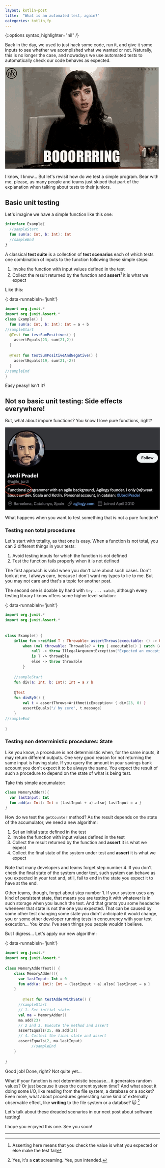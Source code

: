```yaml
---
layout: kotlin-post
title:  "What is an automated test, again?"
categories: kotlin,fp
---
```


{::options syntax_highlighter="nil" /}

Back in the day, we used to just hack some code, run it, and give it some inputs to see whether we acomplished what we wanted or not. Naturally, this is no longer the case, and nowadays we use automated tests to automatically check our code behaves as expected.

![Bored Boring GIF - Bored Boring Ntc - Descubre & Comparte GIFs](../assets/bored-boring.gif)

I know, I know... But let's revisit how do we test a simple program. Bear with me, please, as many people and teams just skiped that part of the explanation when talking about tests to their juniors.

## Basic unit testing

Let's imagine we have a simple function like this one:

```kotlin
interface Example{
  //sampleStart
  fun sum(a: Int, b: Int): Int
  //sampleEnd
}
```

A classical **test suite** is a collection of **test scenarios** each of which tests one combination of inputs to the function following these simple steps:

1. Invoke the function with input values defined in the test
2. Collect the result returned by the function and **assert**[^1] it is what we expect

Like this:

{: data-runnableIn='junit'}
```kotlin
import org.junit.*
import org.junit.Assert.*
class Example() {
  fun sum(a: Int, b: Int): Int = a + b
//sampleStart
  @Test fun testSumPositives() {
    assertEquals(23, sum(21,2))
  }

  @Test fun testSumPositiveAndNegative() {
    assertEquals(19, sum(21,-2))
  }
//sampleEnd    
}
```

Easy peasy! Isn't it?

## Not so basic unit testing: Side effects everywhere!

But, what about impure functions? You know I love pure functions, right?

<img src="../assets/agile_jordi.jpg" alt="agile_jordi" style="zoom:70%;" />

What happens when you want to test something that is not a pure function?

### Testing non total procedures

Let's start with totality, as that one is easy. When a function is not total, you can 2 different things in your tests:

1. Avoid testing inputs for which the function is not defined
2. Test the function fails properly when it is not defined

The first approach is valid when you don't care about such cases. Don't look at me, I always care, because I don't want my types to lie to me. But you may not care and that's a topic for another post. 

The second one is doable by hand with `try ... catch`, although every testing library I know offers some higher level solution:

{: data-runnableIn='junit'}
```kotlin
import org.junit.*
import org.junit.Assert.*


class Example() {
    inline fun <reified T : Throwable> assertThrows(executable: () -> Unit): T =
        when (val throwable: Throwable? = try { executable() } catch (caught: Throwable) { caught } as? Throwable) {
            null -> throw IllegalArgumentException("Expected an exception of type ${T::class} but none was thrown")
            is T -> throwable
            else -> throw throwable
        }

    //sampleStart
    fun div(a: Int, b: Int): Int = a / b

    @Test
    fun divBy0() {
        val t = assertThrows<ArithmeticException> { div(23, 0) }
        assertEquals("/ by zero", t.message)
    }
//sampleEnd

}
```

### Testing non deterministic procedures: State

Like you know, a procedure is not deterministic when, for the same inputs, it may return different outputs. One very good reason for not returning the same input is having state. If you query the amount in your savings bank account you don't expect it to be always the same. You expect the result of such a procedure to depend on the state of what is being test.

Take this simple accumulator:

```kotlin
class MemoryAdder(){
  var lastInput: Int
  fun add(a: Int): Int = (lastInput + a).also{ lastInput = a }
}
```

How do we test the `getCounter` method? As the result depends on the state of the accumulator, we need a new algorithm:
1. Set an initial state defined in the test
2. Invoke the function with input values defined in the test
3. Collect the result returned by the function and **assert** it is what we expect
4. Collect the final state of the system under test and **assert** it is what we expect

Note that many developers and teams forget step number 4. If you don't check the final state of the system under test, such system can behave as you expected in your test and, still, fail to end in the state you expect it to have at the end.

Other teams, though, forget about step number 1. If your system uses any kind of persistent state, that means you are testing it with whatever is in such storage when you launch the test. And that grants you some headache whenever that state is not the one you expected. That can be caused by some other test changing some state you didn't anticipate it would change, you or some other developer running tests in concurrency with your test execution... You know. I've seen things you people wouldn't believe.

But I digress... Let's apply our new algorithm:

{: data-runnableIn='junit'}
```kotlin
import org.junit.*
import org.junit.Assert.*

class MemoryAdderTest() {
    class MemoryAdder(){
      var lastInput: Int = 0
      fun add(a: Int): Int = (lastInput + a).also{ lastInput = a }
    }

		@Test fun testAdderWithSate() {
      //sampleStart
      // 1. Set initial state:
      val ma = MemoryAdder()
      ma.add(23)
      // 2 and 3. Execute the method and assert
      assertEquals(25, ma.add(2))
      // 4. Collect the final state and assert
      assertEquals(2, ma.lastInput)
			//sampleEnd
    }

}
```

Good job! Done, right? Not quite yet...

What if your function is not deterministic because... it generates random values? Or just because it uses the current system time? And what about it doing some I/O, like reading from the file system, a database or a socket? Even more, what about procedures generating some kind of externally observable effect, like **writing** to the file system or a databse? 🙀 [^2]

Let's talk about these dreaded scenarios in our next post about software testing!

I hope you enjoyed this one. See you soon!

---


[^1]: Asserting here means that you check the value is what you expected or else make the test fail
[^2]: Yes, it's a **cat** screaming. Yes, pun intended.
